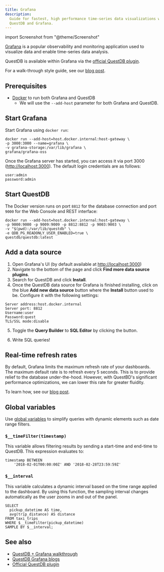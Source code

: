 ```yaml
---
title: Grafana
description:
  Guide for fastest, high performance time-series data visualizations with
  QuestDB and Grafana.
---
```


import Screenshot from "@theme/Screenshot"

[Grafana](https://grafana.com/) is a popular observability and monitoring
application used to visualize data and enable time-series data analysis.

QuestDB is available within Grafana via the
[official QuestDB plugin](https://grafana.com/grafana/plugins/questdb-questdb-datasource/).

For a walk-through style guide, see our
[blog post](/blog/time-series-monitoring-dashboard-grafana-questdb/).

## Prerequisites

- [Docker](/docs/deployment/docker/) to run both Grafana and QuestDB
  - We will use the `--add-host` parameter for both Grafana and QuestDB.

## Start Grafana

Start Grafana using `docker run`:

```shell
docker run --add-host=host.docker.internal:host-gateway \
-p 3000:3000 --name=grafana \
-v grafana-storage:/var/lib/grafana \
grafana/grafana-oss
```

Once the Grafana server has started, you can access it via port 3000
([http://localhost:3000](http://localhost:3000)). The default login credentials
are as follows:

```shell
user:admin
password:admin
```

## Start QuestDB

The Docker version runs on port `8812` for the database connection and port
`9000` for the Web Console and REST interface:

```shell
docker run --add-host=host.docker.internal:host-gateway \
-p 9000:9000 -p 9009:9009 -p 8812:8812 -p 9003:9003 \
-v "$(pwd):/var/lib/questdb" \
-e QDB_PG_READONLY_USER_ENABLED=true \
questdb/questdb:latest
```

## Add a data source

1. Open Grafana's UI (by default available at
   [http://localhost:3000](http://localhost:3000))
2. Navigate to the bottom of the page and click **Find more data source
   plugins**.
3. Search for QuestDB and click **Install**.
4. Once the QuestDB data source for Grafana is finished installing, click on the
   blue **Add new data source** button where the **Install** button used to be.
   Configure it with the following settings:

```
Server address:host.docker.internal
Server port: 8812
Username:user
Password:quest
TLS/SSL mode:disable
```

5. Toggle the **Query Builder** to **SQL Editor** by clicking the button.

6. Write SQL queries!

<Screenshot
    alt="Screenshot of a blank panel after being created"
    src="/img/blog/2023-04-12/blank-panel.webp"
    jumbo={true}
  />

## Real-time refresh rates

By default, Grafana limits the maximum refresh rate of your dashboards. The
maximum default rate is to refresh every 5 seconds. This is to provide relief to
the database under-the-hood. However, with QuestBD's significant performance
optimizations, we can lower this rate for greater fluidity.

To learn how, see our
[blog post](/blog/increase-grafana-refresh-rate-frequency/).

## Global variables

Use
[global variables](https://grafana.com/docs/grafana/latest/variables/variable-types/global-variables/#global-variables)
to simplify queries with dynamic elements such as date range filters.

### `$__timeFilter(timestamp)`

This variable allows filtering results by sending a start-time and end-time to
QuestDB. This expression evaluates to:

```questdb-sql
timestamp BETWEEN
    '2018-02-01T00:00:00Z' AND '2018-02-28T23:59:59Z'
```

### `$__interval`

This variable calculates a dynamic interval based on the time range applied to
the dashboard. By using this function, the sampling interval changes
automatically as the user zooms in and out of the panel.

```questdb-sql title="An example of $__interval"
SELECT
  pickup_datetime AS time,
  avg(trip_distance) AS distance
FROM taxi_trips
WHERE $__timeFilter(pickup_datetime)
SAMPLE BY $__interval;
```

## See also

- [QuestDB + Grafana walkthrough](/blog/time-series-monitoring-dashboard-grafana-questdb/)
- [QuestDB Grafana blogs](/blog/tags/GRAFANA/)
- [Official QuestDB plugin](https://grafana.com/grafana/plugins/questdb-questdb-datasource/)
